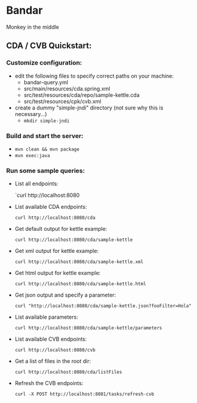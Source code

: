 Bandar
======

Monkey in the middle

CDA / CVB Quickstart:
---------------

### Customize configuration:
  - edit the following files to specify correct paths on your machine:
    - bandar-query.yml
    - src/main/resources/cda.spring.xml
    - src/test/resources/cda/repo/sample-kettle.cda
    - src/test/resources/cpk/cvb.xml
  - create a dummy "simple-jndi" directory (not sure why this is necessary...)
    - `mkdir simple-jndi`

### Build and start the server:
  - `mvn clean && mvn package`
  - `mvn exec:java`

### Run some sample queries:
- List all endpoints:

  `curl http://localhost:8080

- List available CDA endpoints:

  `curl http://localhost:8080/cda`

- Get default output for kettle example:

  `curl http://localhost:8080/cda/sample-kettle`

- Get xml output for kettle example:

  `curl http://localhost:8080/cda/sample-kettle.xml`

- Get html output for kettle example:

  `curl http://localhost:8080/cda/sample-kettle.html`

- Get json output and specify a parameter:

  `curl "http://localhost:8080/cda/sample-kettle.json?fooFilter=Hola"`

- List available parameters:

  `curl http://localhost:8080/cda/sample-kettle/parameters`

- List available CVB endpoints:

  `curl http://localhost:8080/cvb`

- Get a list of files in the root dir:

  `curl http://localhost:8080/cda/listFiles`

- Refresh the CVB endpoints:

  `curl -X POST http://localhost:8081/tasks/refresh-cvb`

